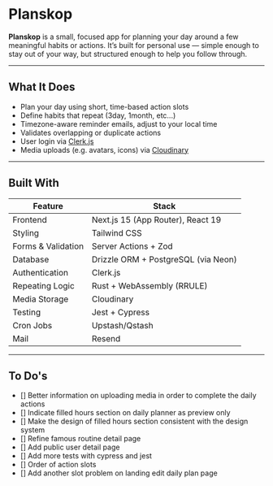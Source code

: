 # Planskop

**Planskop** is a small, focused app for planning your day around a few meaningful habits or actions. It’s built for personal use — simple enough to stay out of your way, but structured enough to help you follow through.

---

## What It Does

- Plan your day using short, time-based action slots
- Define habits that repeat (3day, 1month, etc...)
- Timezone-aware reminder emails, adjust to your local time
- Validates overlapping or duplicate actions
- User login via [Clerk.js](https://clerk.dev)
- Media uploads (e.g. avatars, icons) via [Cloudinary](https://cloudinary.com/)

---

## Built With

| Feature            | Stack                               |
| ------------------ | ----------------------------------- |
| Frontend           | Next.js 15 (App Router), React 19   |
| Styling            | Tailwind CSS                        |
| Forms & Validation | Server Actions + Zod                |
| Database           | Drizzle ORM + PostgreSQL (via Neon) |
| Authentication     | Clerk.js                            |
| Repeating Logic    | Rust + WebAssembly (RRULE)          |
| Media Storage      | Cloudinary                          |
| Testing            | Jest + Cypress                      |
| Cron Jobs          | Upstash/Qstash                      |
| Mail               | Resend                              |

---

## To Do's

- [] Better information on uploading media in order to complete the daily actions
- [] Indicate filled hours section on daily planner as preview only
- [] Make the design of filled hours section consistent with the design system
- [] Refine famous routine detail page
- [] Add public user detail page
- [] Add more tests with cypress and jest
- [] Order of action slots
- [] Add another slot problem on landing edit daily plan page
